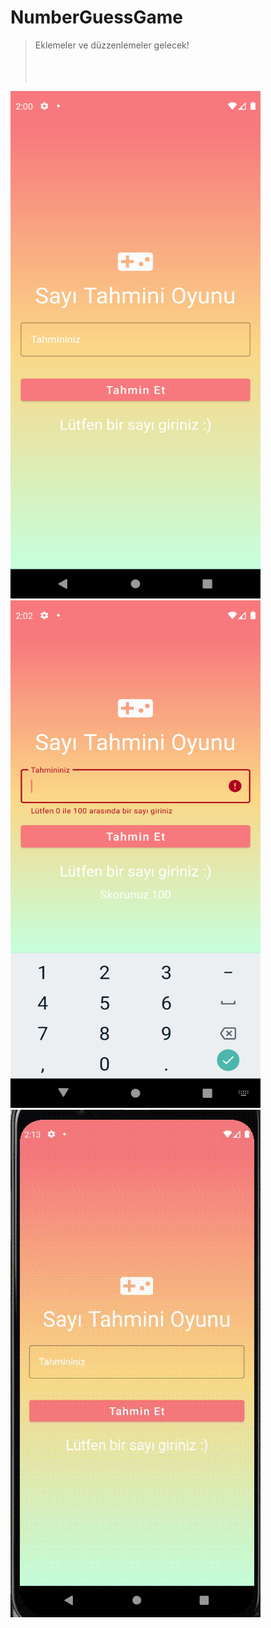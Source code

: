 # NumberGuessGame

> Eklemeler ve düzzenlemeler gelecek!
<br><br>
<br><br>
<p>
<img src="docs/mockups/1.png"  width="400" height="812"> &nbsp;&nbsp;
<img src="docs/mockups/3.png" width="400" height="812"> &nbsp;&nbsp;
<img src="docs/mockups/gif.gif">
</p>
